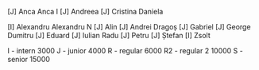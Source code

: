 [J]   Anca
Anca I
[J]   Andreea
[J]   Cristina
Daniela

[I] Alexandru
Alexandru N
[J]   Alin
[J]   Andrei
Dragoș
[J]   Gabriel
[J] George
Dumitru
[J] Eduard
[J] Iulian
Radu
[J]   Petru
[J]   Ștefan
[I]   Zsolt


I - intern      3000
J - junior      4000
R - regular     6000
R2 - regular 2  10000
S - senior      15000
